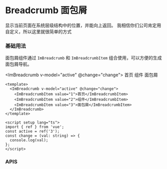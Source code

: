 # Breadcrumb 面包屑

显示当前页面在系统层级结构中的位置，并能向上返回。
我相信你们公司肯定用自定义，所以这里就很简单的方式

<script setup lang="ts">
import { ref } from 'vue'
const active = ref('3')
const change = (val: string) => {
  console.log(val)
}
</script>

### 基础用法

面包屑组件通过 `ImBreadcrumb` 和 `ImBreadcrumbItem` 组合使用，可以方便的生成面包屑导航。

<ImBreadcrumb v-model="active" @change="change">
<ImBreadcrumbItem value="1">首页</ImBreadcrumbItem>
<ImBreadcrumbItem value="2">组件</ImBreadcrumbItem>
<ImBreadcrumbItem value="3">面包屑</ImBreadcrumbItem>
</ImBreadcrumb>

```vue
<template>
  <ImBreadcrumb v-model="active" @change="change">
    <ImBreadcrumbItem value="1">首页</ImBreadcrumbItem>
    <ImBreadcrumbItem value="2">组件</ImBreadcrumbItem>
    <ImBreadcrumbItem value="3">面包屑</ImBreadcrumbItem>
  </ImBreadcrumb>
</template>

<script setup lang="ts">
import { ref } from 'vue';
const active = ref('3');
const change = (val: string) => {
  console.log(val);
};
</script>
```

### APIS
